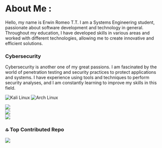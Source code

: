 # **About Me :**
Hello, my name is Erwin Romeo T.T. I am a Systems Engineering student, passionate about software development and technology in general. Throughout my education, I have developed skills in various areas and worked with different technologies, allowing me to create innovative and efficient solutions.

### Cybersecurity
Cybersecurity is another one of my great passions. I am fascinated by the world of penetration testing and security practices to protect applications and systems. I have experience using tools and techniques to perform security analyses, and I am constantly learning to improve my skills in this field.

![Kali Linux](https://img.shields.io/badge/Kali_Linux-005aa7?style=for-the-badge&logo=kalilinux&logoColor=white)
![Arch Linux](https://img.shields.io/badge/Arch_Linux-1793D1?style=for-the-badge&logo=arch-linux&logoColor=white)

![](https://github-readme-stats.vercel.app/api?username=Romeoteni188&theme=github_dark&hide_border=false&include_all_commits=true&count_private=true)<br/>
![](https://github-readme-streak-stats.herokuapp.com/?user=Romeoteni188&theme=github_dark&hide_border=false)<br/>
![](https://github-readme-stats.vercel.app/api/top-langs/?username=Romeoteni188&theme=github_dark&hide_border=false&include_all_commits=true&count_private=true&layout=compact)

### 🔝 Top Contributed Repo

![](https://github-contributor-stats.vercel.app/api?username=Romeoteni188&limit=5&theme=radical&combine_all_yearly_contributions=true)
